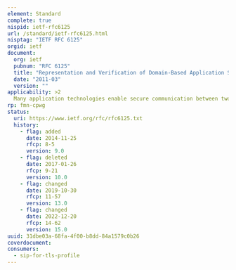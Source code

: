 ```yaml
---
element: Standard
complete: true
nispid: ietf-rfc6125
url: /standard/ietf-rfc6125.html
nisptag: "IETF RFC 6125"
orgid: ietf
document:
  org: ietf
  pubnum: "RFC 6125"
  title: "Representation and Verification of Domain-Based Application Service Identity within Internet Public Key Infrastructure Using X.509 (PKIX) Certificates in the Context of Transport Layer Security (TLS)"
  date: "2011-03"
  version: ""
applicability: >2
  Many application technologies enable secure communication between two entities by means of Internet Public Key Infrastructure Using X.509 (PKIX) certificates in the context of Transport Layer Security (TLS). This document specifies procedures for representing and verifying the identity of application services in such interactions.
rp: fmn-cpwg
status:
  uri: https://www.ietf.org/rfc/rfc6125.txt
  history: 
    - flag: added
      date: 2014-11-25
      rfcp: 8-5
      version: 9.0
    - flag: deleted
      date: 2017-01-26
      rfcp: 9-21
      version: 10.0
    - flag: changed
      date: 2019-10-30
      rfcp: 11-57
      version: 13.0
    - flag: changed
      date: 2022-12-20
      rfcp: 14-62
      version: 15.0
uuid: 31dbe03a-68fa-4f00-b8dd-84a1579c0b26
coverdocument:
consumers:
  - sip-for-tls-profile
---
```


